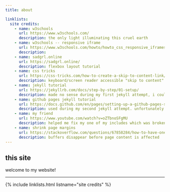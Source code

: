 ```yaml
---
title: about

linklists:
  site credits:
    - name: w3schools
      url: https://www.w3schools.com/
      description: the only light illuminating this cruel earth
    - name: w3schools -- responsive iframe
      url: https://www.w3schools.com/howto/howto_css_responsive_iframes.asp
      description:
    - name: sadgrl.online
      url: https://sadgrl.online/
      description: flexbox layout tutorial
    - name: css tricks
      url: https://css-tricks.com/how-to-create-a-skip-to-content-link/
      description: keyboard/screen reader accessible "skip to content" link
    - name: jekyll tutorial
      url: https://jekyllrb.com/docs/step-by-step/01-setup/
      description: made no sense during my first jekyll attempt, i couldn't even figure out how to test my site locally RIP. but after reading through the github tutorial, the combined knowledge from both sources made my second run way smoother!
    - name: github pages jekyll tutorial
      url: https://docs.github.com/en/pages/setting-up-a-github-pages-site-with-jekyll/creating-a-github-pages-site-with-jekyll
      description: used during my second jekyll attempt. unfortunately scrapped the site because it came with a premade "theme".
    - name: my friend
      url: https://www.youtube.com/watch?v=oZTbnoSFgMU
      description: helped me fix my one of my includes which was broken for no reason
    - name: shrink page margins
      url: https://stackoverflow.com/questions/67858284/how-to-have-one-item-shrink-fully-before-another-starts-to-shrink
      description: buffers disappear before page content is affected
---
```


## this site

welcome to my website!

---

{% include linklists.html listname="site credits" %}
